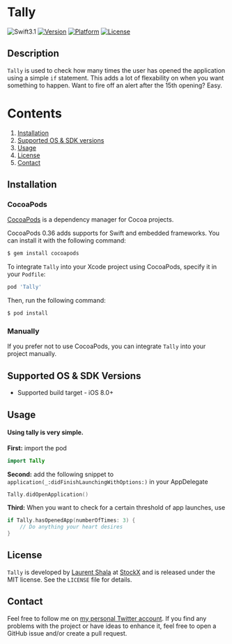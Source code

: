 # Tally

![Swift3.1](https://img.shields.io/badge/Swift-3.1-orange.svg?style=flat")
[![Version](https://img.shields.io/cocoapods/v/Tally.svg?style=flat)](http://cocoapods.org/pods/Tally)
[![Platform](https://img.shields.io/cocoapods/p/Tally.svg?style=flat)](http://cocoapods.org/pods/Tally)
[![License](https://img.shields.io/cocoapods/l/Tally.svg?style=flat)](http://cocoapods.org/pods/Tally)


Description
--------------

`Tally` is used to check how many times the user has opened the application using a
simple `if` statement. This adds a lot of flexability on when you want something to happen.
Want to fire off an alert after the 15th opening? Easy.


# Contents
1. [Installation](#installation)
2. [Supported OS & SDK versions](#supported-versions)
3. [Usage](#usage)
4. [License](#license)
5. [Contact](#contact)


<a name="installation"> Installation </a>
--------------

### CocoaPods

[CocoaPods](http://cocoapods.org) is a dependency manager for Cocoa projects.

CocoaPods 0.36 adds supports for Swift and embedded frameworks. You can install it with the following command:

```bash
$ gem install cocoapods
```

To integrate `Tally` into your Xcode project using CocoaPods, specify it in your `Podfile`:

```ruby
pod 'Tally'
```

Then, run the following command:

```bash
$ pod install
```

### Manually

If you prefer not to use CocoaPods, you can integrate `Tally` into your project manually.


<a name="supported-versions"> Supported OS & SDK Versions </a>
-----------------------------
* Supported build target - iOS 8.0+

<a name="usage"> Usage </a>
--------------
#### Using tally is very simple.
**First:** import the pod
```swift
import Tally
```
**Second:** add the following snippet to `application(_:didFinishLaunchingWithOptions:)` in your AppDelegate
```swift
Tally.didOpenApplication()
```

**Third:** When you want to check for a certain threshold of app launches, use
```swift
if Tally.hasOpenedApp(numberOfTimes: 3) {
    // Do anything your heart desires
}
```

<a name="license"> License </a>
--------------

`Tally` is developed by [Laurent Shala](https://www.linkedin.com/in/laurentshala) at [StockX](https://stockx.com) and is released under the MIT license. See the `LICENSE` file for details.


<a name="contact"> Contact </a>
--------------

Feel free to follow me on [my personal Twitter account](https://twitter.com/laurentshala). If you find any problems with the project or have ideas to enhance it, feel free to open a GitHub issue and/or create a pull request.
